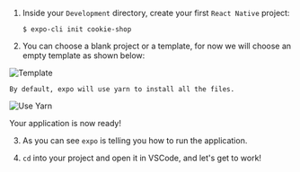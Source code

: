 1. Inside your `Development` directory, create your first `React Native` project:

    ```shell
    $ expo-cli init cookie-shop
    ```

2. You can choose a blank project or a template, for now we will choose an empty template as shown below:

![Template](https://imgur.com/QxfTEfH.png)


    By default, expo will use yarn to install all the files.

![Use Yarn](https://i.imgur.com/NgiyOwq.png)

Your application is now ready! 

3. As you can see `expo` is telling you how to run the application.

4. `cd` into your project and open it in VSCode, and let's get to work!